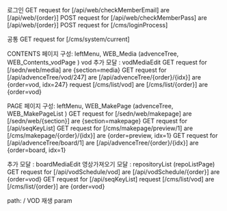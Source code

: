 로그인
GET request for [/api/web/checkMemberEmail] are [/api/web/{order}]
POST request for [/api/web/checkMemberPass] are [/api/web/{order}]
POST request for [/cms/loginProcess]

공통
GET request for [/cms/system/current]

CONTENTS
페이지 구성: leftMenu, WEB_Media (advenceTree, WEB_Contents_vodPage )
vod 추가 모달 : vodMediaEdit
GET request for [/sedn/web/media] are {section=media}
GET request for [/api/advenceTree/vod/247] are [/api/advenceTree/{order}/{idx}] are {order=vod, idx=247}
request [/cms/list/vod] are [/cms/list/{order}] are {order=vod}

PAGE
페이지 구성: leftMenu, WEB_MakePage (advenceTree, WEB_MakePageList )
GET request for [/sedn/web/makepage] are [/sedn/web/{section}] are {section=makepage}
GET request for [/api/seqKeyList]
GET request for [/cms/makepage/preview/1] are [/cms/makepage/{order}/{idx}] are {order=preview, idx=1}
GET request for [/api/advenceTree/board/1] are [/api/advenceTree/{order}/{idx}] are {order=board, idx=1}

추가 모달 : boardMediaEdit
영상가져오기 모달 : repositoryList (repoListPage)
GET request for [/api/vodSchedule/vod] are [/api/vodSchedule/{order}] are {order=vod}
GET request for [/api/seqKeyList]
request [/cms/list/vod] are [/cms/list/{order}] are {order=vod}


path: /  VOD 재생 param
